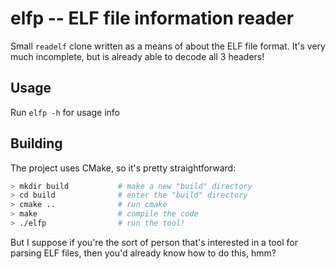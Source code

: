# elfp -- ELF file information reader

Small `readelf` clone written as a means of about the ELF file format. It's very
much incomplete, but is already able to decode all 3 headers!

## Usage

Run `elfp -h` for usage info

## Building

The project uses CMake, so it's pretty straightforward:

```sh
> mkdir build           # make a new "build" directory
> cd build              # enter the "build" directory
> cmake ..              # run cmake
> make                  # compile the code
> ./elfp                # run the tool!
```
But I suppose if you're the sort of person that's interested in a tool for parsing
ELF files, then you'd already know how to do this, hmm?
